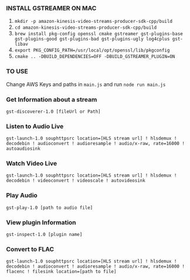 
### INSTALL GSTREAMER ON MAC ###
1. `mkdir -p amazon-kinesis-video-streams-producer-sdk-cpp/build`
2. `cd amazon-kinesis-video-streams-producer-sdk-cpp/build`
3. `brew install pkg-config openssl cmake gstreamer gst-plugins-base gst-plugins-good gst-plugins-bad gst-plugins-ugly log4cplus gst-libav`
4. `export PKG_CONFIG_PATH=/usr/local/opt/openssl/lib/pkgconfig`
5. `cmake .. -DBUILD_DEPENDENCIES=OFF -DBUILD_GSTREAMER_PLUGIN=ON`

### TO USE ###
Change AWS Keys and paths in `main.js` and run `node run main.js`

### Get Information about a stream ###
`gst-discoverer-1.0 [fileUrl or Path]`                                                                                 

### Listen to Audio Live ###
`gst-launch-1.0 souphttpsrc location=[HLS stream url] ! hlsdemux ! decodebin ! audioconvert ! audioresample ! audio/x-raw, rate=16000 ! autoaudiosink`      

### Watch Video Live ###
`gst-launch-1.0 souphttpsrc location=[HLS stream url] ! hlsdemux ! decodebin ! videoconvert ! videoscale ! autovideosink`   

### Play Audio ###
`gst-play-1.0 [path to audio file]`

### View plugin Information ###
`gst-inspect-1.0 [plugin name]`

### Convert to FLAC ###
`gst-launch-1.0 souphttpsrc location=[HLS stream url] ! hlsdemux ! decodebin ! audioconvert ! audioresample ! audio/x-raw, rate=16000 ! flacenc ! filesink location=[path to file]`